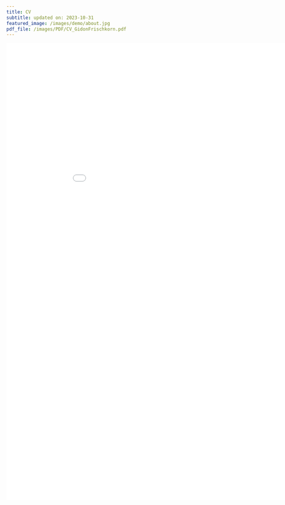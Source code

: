 ```yaml
---
title: CV
subtitle: updated on: 2023-10-31 
featured_image: /images/demo/about.jpg
pdf_file: /images/PDF/CV_GidonFrischkorn.pdf
---
```


<iframe src="/images/PDF/CV_GidonFrischkorn.pdf" style="width:950px; height:1200px;" frameborder="0"></iframe>
